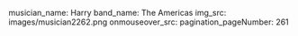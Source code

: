musician_name: Harry
band_name: The Americas
img_src: images/musician2262.png
onmouseover_src: 
pagination_pageNumber: 261